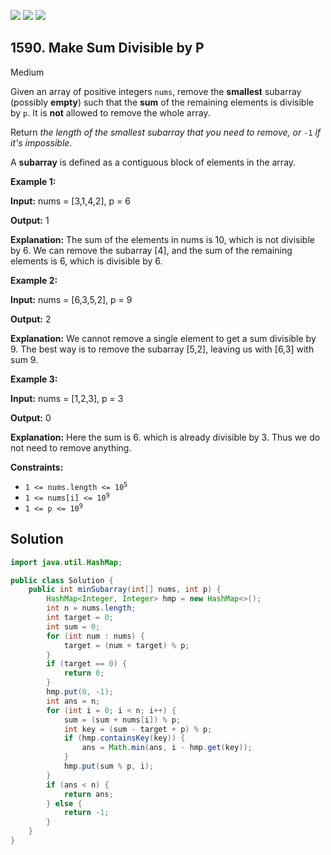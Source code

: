 [![](https://img.shields.io/github/stars/javadev/LeetCode-in-Java?label=Stars&style=flat-square)](https://github.com/javadev/LeetCode-in-Java)
[![](https://img.shields.io/github/forks/javadev/LeetCode-in-Java?label=Fork%20me%20on%20GitHub%20&style=flat-square)](https://github.com/javadev/LeetCode-in-Java/fork)
[![](https://img.shields.io/badge/-LeetCode%20in%20Kotlin-blue?style=flat-square)](https://github.com/javadev/LeetCode-in-Kotlin)

## 1590\. Make Sum Divisible by P

Medium

Given an array of positive integers `nums`, remove the **smallest** subarray (possibly **empty**) such that the **sum** of the remaining elements is divisible by `p`. It is **not** allowed to remove the whole array.

Return _the length of the smallest subarray that you need to remove, or_ `-1` _if it's impossible_.

A **subarray** is defined as a contiguous block of elements in the array.

**Example 1:**

**Input:** nums = [3,1,4,2], p = 6

**Output:** 1

**Explanation:** The sum of the elements in nums is 10, which is not divisible by 6. We can remove the subarray [4], and the sum of the remaining elements is 6, which is divisible by 6.

**Example 2:**

**Input:** nums = [6,3,5,2], p = 9

**Output:** 2

**Explanation:** We cannot remove a single element to get a sum divisible by 9. The best way is to remove the subarray [5,2], leaving us with [6,3] with sum 9.

**Example 3:**

**Input:** nums = [1,2,3], p = 3

**Output:** 0

**Explanation:** Here the sum is 6. which is already divisible by 3. Thus we do not need to remove anything.

**Constraints:**

*   <code>1 <= nums.length <= 10<sup>5</sup></code>
*   <code>1 <= nums[i] <= 10<sup>9</sup></code>
*   <code>1 <= p <= 10<sup>9</sup></code>

## Solution

```java
import java.util.HashMap;

public class Solution {
    public int minSubarray(int[] nums, int p) {
        HashMap<Integer, Integer> hmp = new HashMap<>();
        int n = nums.length;
        int target = 0;
        int sum = 0;
        for (int num : nums) {
            target = (num + target) % p;
        }
        if (target == 0) {
            return 0;
        }
        hmp.put(0, -1);
        int ans = n;
        for (int i = 0; i < n; i++) {
            sum = (sum + nums[i]) % p;
            int key = (sum - target + p) % p;
            if (hmp.containsKey(key)) {
                ans = Math.min(ans, i - hmp.get(key));
            }
            hmp.put(sum % p, i);
        }
        if (ans < n) {
            return ans;
        } else {
            return -1;
        }
    }
}
```